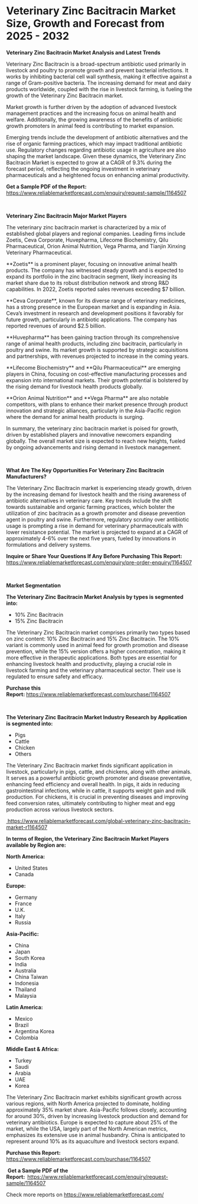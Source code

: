 <p><h1>Veterinary Zinc Bacitracin Market Size, Growth and Forecast from 2025 - 2032</h1></p><p><strong>Veterinary Zinc Bacitracin Market Analysis and Latest Trends</strong></p>
<p><p>Veterinary Zinc Bacitracin is a broad-spectrum antibiotic used primarily in livestock and poultry to promote growth and prevent bacterial infections. It works by inhibiting bacterial cell wall synthesis, making it effective against a range of Gram-positive bacteria. The increasing demand for meat and dairy products worldwide, coupled with the rise in livestock farming, is fueling the growth of the Veterinary Zinc Bacitracin market. </p><p>Market growth is further driven by the adoption of advanced livestock management practices and the increasing focus on animal health and welfare. Additionally, the growing awareness of the benefits of antibiotic growth promoters in animal feed is contributing to market expansion. </p><p>Emerging trends include the development of antibiotic alternatives and the rise of organic farming practices, which may impact traditional antibiotic use. Regulatory changes regarding antibiotic usage in agriculture are also shaping the market landscape. Given these dynamics, the Veterinary Zinc Bacitracin Market is expected to grow at a CAGR of 9.3% during the forecast period, reflecting the ongoing investment in veterinary pharmaceuticals and a heightened focus on enhancing animal productivity.</p></p>
<p><strong>Get a Sample PDF of the Report:&nbsp;</strong> <a href="https://www.reliablemarketforecast.com/enquiry/request-sample/1164507?utm_campaign=2761&utm_medium=2&utm_source=Github&utm_content=ia&utm_term=24032025&utm_id=veterinary-zinc-bacitracin">https://www.reliablemarketforecast.com/enquiry/request-sample/1164507</a></p>
<p>&nbsp;</p>
<p><strong>Veterinary Zinc Bacitracin Major Market Players</strong></p>
<p><p>The veterinary zinc bacitracin market is characterized by a mix of established global players and regional companies. Leading firms include Zoetis, Ceva Corporate, Huvepharma, Lifecome Biochemistry, Qilu Pharmaceutical, Orion Animal Nutrition, Vega Pharma, and Tianjin Xinxing Veterinary Pharmaceutical.</p><p>**Zoetis** is a prominent player, focusing on innovative animal health products. The company has witnessed steady growth and is expected to expand its portfolio in the zinc bacitracin segment, likely increasing its market share due to its robust distribution network and strong R&D capabilities. In 2022, Zoetis reported sales revenues exceeding $7 billion.</p><p>**Ceva Corporate**, known for its diverse range of veterinary medicines, has a strong presence in the European market and is expanding in Asia. Ceva’s investment in research and development positions it favorably for future growth, particularly in antibiotic applications. The company has reported revenues of around $2.5 billion.</p><p>**Huvepharma** has been gaining traction through its comprehensive range of animal health products, including zinc bacitracin, particularly in poultry and swine. Its market growth is supported by strategic acquisitions and partnerships, with revenues projected to increase in the coming years.</p><p>**Lifecome Biochemistry** and **Qilu Pharmaceutical** are emerging players in China, focusing on cost-effective manufacturing processes and expansion into international markets. Their growth potential is bolstered by the rising demand for livestock health products globally.</p><p>**Orion Animal Nutrition** and **Vega Pharma** are also notable competitors, with plans to enhance their market presence through product innovation and strategic alliances, particularly in the Asia-Pacific region where the demand for animal health products is surging.</p><p>In summary, the veterinary zinc bacitracin market is poised for growth, driven by established players and innovative newcomers expanding globally. The overall market size is expected to reach new heights, fueled by ongoing advancements and rising demand in livestock management.</p></p>
<p>&nbsp;</p>
<p><strong>What Are The Key Opportunities For Veterinary Zinc Bacitracin Manufacturers?</strong></p>
<p><p>The Veterinary Zinc Bacitracin market is experiencing steady growth, driven by the increasing demand for livestock health and the rising awareness of antibiotic alternatives in veterinary care. Key trends include the shift towards sustainable and organic farming practices, which bolster the utilization of zinc bacitracin as a growth promoter and disease prevention agent in poultry and swine. Furthermore, regulatory scrutiny over antibiotic usage is prompting a rise in demand for veterinary pharmaceuticals with lower resistance potential. The market is projected to expand at a CAGR of approximately 4-6% over the next five years, fueled by innovations in formulations and delivery systems.</p></p>
<p><strong>Inquire or Share Your Questions If Any Before Purchasing This Report:</strong> <a href="https://www.reliablemarketforecast.com/enquiry/pre-order-enquiry/1164507?utm_campaign=2761&utm_medium=2&utm_source=Github&utm_content=ia&utm_term=24032025&utm_id=veterinary-zinc-bacitracin">https://www.reliablemarketforecast.com/enquiry/pre-order-enquiry/1164507</a></p>
<p>&nbsp;</p>
<p><strong>Market Segmentation</strong></p>
<p><strong>The Veterinary Zinc Bacitracin Market Analysis by types is segmented into:</strong></p>
<p><ul><li>10% Zinc Bacitracin</li><li>15% Zinc Bacitracin</li></ul></p>
<p><p>The Veterinary Zinc Bacitracin market comprises primarily two types based on zinc content: 10% Zinc Bacitracin and 15% Zinc Bacitracin. The 10% variant is commonly used in animal feed for growth promotion and disease prevention, while the 15% version offers a higher concentration, making it more effective in therapeutic applications. Both types are essential for enhancing livestock health and productivity, playing a crucial role in livestock farming and the veterinary pharmaceutical sector. Their use is regulated to ensure safety and efficacy.</p></p>
<p><strong>Purchase this Report:&nbsp;</strong><a href="https://www.reliablemarketforecast.com/purchase/1164507?utm_campaign=2761&utm_medium=2&utm_source=Github&utm_content=ia&utm_term=24032025&utm_id=veterinary-zinc-bacitracin">https://www.reliablemarketforecast.com/purchase/1164507</a></p>
<p>&nbsp;</p>
<p><strong>The Veterinary Zinc Bacitracin Market Industry Research by Application is segmented into:</strong></p>
<p><ul><li>Pigs</li><li>Cattle</li><li>Chicken</li><li>Others</li></ul></p>
<p><p>The Veterinary Zinc Bacitracin market finds significant application in livestock, particularly in pigs, cattle, and chickens, along with other animals. It serves as a powerful antibiotic growth promoter and disease preventative, enhancing feed efficiency and overall health. In pigs, it aids in reducing gastrointestinal infections, while in cattle, it supports weight gain and milk production. For chickens, it is crucial in preventing diseases and improving feed conversion rates, ultimately contributing to higher meat and egg production across various livestock sectors.</p></p>
<p><a href="https://www.reliablemarketforecast.com/global-veterinary-zinc-bacitracin-market-r1164507?utm_campaign=2761&utm_medium=2&utm_source=Github&utm_content=ia&utm_term=24032025&utm_id=veterinary-zinc-bacitracin">&nbsp;https://www.reliablemarketforecast.com/global-veterinary-zinc-bacitracin-market-r1164507</a></p>
<p><strong>In terms of Region, the Veterinary Zinc Bacitracin Market Players available by Region are:</strong></p>
<p>
    <p> <strong> North America: </strong>
        <ul>
            <li>United States</li>
            <li>Canada</li>
        </ul>
        </p> 
    <p> <strong> Europe: </strong>
        <ul>
            <li>Germany</li>
            <li>France</li>
            <li>U.K.</li>
            <li>Italy</li>
            <li>Russia</li>
        </ul>
        </p> 
    <p> <strong> Asia-Pacific: </strong>
        <ul>
            <li>China</li>
            <li>Japan</li>
            <li>South Korea</li>
            <li>India</li>
            <li>Australia</li>
            <li>China Taiwan</li>
            <li>Indonesia</li>
            <li>Thailand</li>
            <li>Malaysia</li>
        </ul>
        </p> 
    <p> <strong> Latin America: </strong>
        <ul>
            <li>Mexico</li>
            <li>Brazil</li>
            <li>Argentina Korea</li>
            <li>Colombia</li>
        </ul>
        </p> 
    <p> <strong> Middle East & Africa: </strong>
        <ul>
            <li>Turkey</li>
            <li>Saudi</li>
            <li>Arabia</li>
            <li>UAE</li>
            <li>Korea</li>
        </ul>
    </p>
    </p>
<p><p>The Veterinary Zinc Bacitracin market exhibits significant growth across various regions, with North America projected to dominate, holding approximately 35% market share. Asia-Pacific follows closely, accounting for around 30%, driven by increasing livestock production and demand for veterinary antibiotics. Europe is expected to capture about 25% of the market, while the USA, largely part of the North American metrics, emphasizes its extensive use in animal husbandry. China is anticipated to represent around 10% as its aquaculture and livestock sectors expand.</p></p>
<p><strong>Purchase this Report: </strong><a href="https://www.reliablemarketforecast.com/purchase/1164507?utm_campaign=2761&utm_medium=2&utm_source=Github&utm_content=ia&utm_term=24032025&utm_id=veterinary-zinc-bacitracin">https://www.reliablemarketforecast.com/purchase/1164507</a></p>
<p>&nbsp;<strong>Get a Sample PDF of the Report:&nbsp;&nbsp;</strong><a href="https://www.reliablemarketforecast.com/enquiry/request-sample/1164507?utm_campaign=2761&utm_medium=2&utm_source=Github&utm_content=ia&utm_term=24032025&utm_id=veterinary-zinc-bacitracin">https://www.reliablemarketforecast.com/enquiry/request-sample/1164507</a></p>
<p><strong></strong></p>
<p>Check more reports on <a href="https://www.reliablemarketforecast.com/?utm_campaign=2761&utm_medium=2&utm_source=Github&utm_content=ia&utm_term=24032025&utm_id=veterinary-zinc-bacitracin">https://www.reliablemarketforecast.com/</a></p>